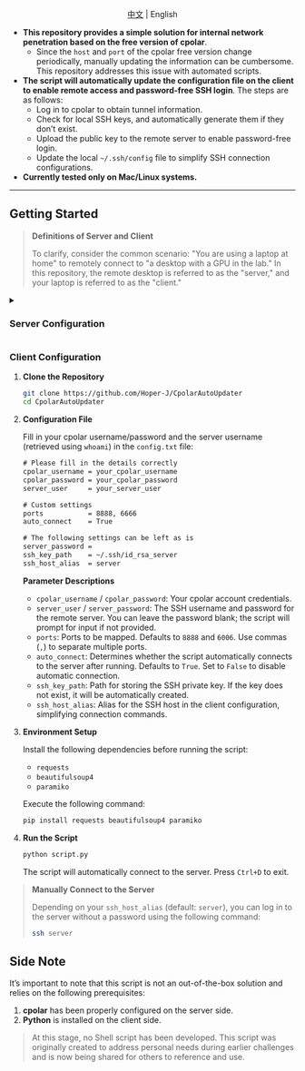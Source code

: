 <div align="center">

[中文](./README.md) | English

</div>

- **This repository provides a simple solution for internal network penetration based on the free version of cpolar**.
  - Since the `host` and `port` of the cpolar free version change periodically, manually updating the information can be cumbersome. This repository addresses this issue with automated scripts.
- **The script will automatically update the configuration file on the client to enable remote access and password-free SSH login**. The steps are as follows:
  - Log in to cpolar to obtain tunnel information.
  - Check for local SSH keys, and automatically generate them if they don’t exist.
  - Upload the public key to the remote server to enable password-free login.
  - Update the local `~/.ssh/config` file to simplify SSH connection configurations.
- **Currently tested only on Mac/Linux systems.**

------

## Getting Started

> **Definitions of Server and Client**
>
> To clarify, consider the common scenario: "You are using a laptop at home" to remotely connect to "a desktop with a GPU in the lab." In this repository, the remote desktop is referred to as the "server," and your laptop is referred to as the "client."

<details>
    <summary> <h3> Server Configuration </h3> </summary>

Please refer to the [official documentation](https://www.cpolar.com/docs) for configuration according to your system. Below is the configuration for Linux:

1. **Installation**

   - For users in China:

     ```bash
     curl -L https://www.cpolar.com/static/downloads/install-release-cpolar.sh | sudo bash
     ```

   - For users outside China:

     ```bash
     curl -sL https://git.io/cpolar | sudo bash
     ```

2. **Token Authentication**

   Visit cpolar: https://dashboard.cpolar.com/signup, register for an account (email and phone verification are not required), and log in.

   ![Login](https://i-blog.csdnimg.cn/blog_migrate/5525126a4890c9305b47a25620a3569e.png)

   After logging in to the cpolar [dashboard](https://dashboard.cpolar.com/get-started), click on `验证` on the left menu to find your authentication token. Enter the token in the command line:

   ```bash
   cpolar authtoken xxxxxxx
   ```

   ![Authtoken](https://i-blog.csdnimg.cn/blog_migrate/e24196b03a5f25c8bea1b2f2bba20d39.png)

3. **Enable Auto-Start**

   Run the following commands to configure cpolar to start automatically at boot. This ensures connection even after the remote server restarts:

   ```bash
   sudo systemctl enable cpolar  # Add cpolar to system services
   sudo systemctl start cpolar   # Start cpolar service
   sudo systemctl status cpolar  # Check service status
   ```

   If it displays `active`, the service is running successfully.

4. **Check the Username on the Server**

   ```bash
   whoami
   ```

   This will be used later for the client configuration file.

> **[Optional] Check Public Address and Port Number**
>
> You can verify the status of the network tunneling or port forwarding via:
>
> 1. Use the browser on the server to access [127.0.0.1:9200](http://127.0.0.1:9200/#/dashboard) and log into the local cpolar web UI.
> 2. Visit https://dashboard.cpolar.com/status on the client to find the URL corresponding to the `ssh` tunnel.
> 3. Run `script.py` directly (in the client section).
>
> **Example:**
>
> - URL: `tcp://3.tcp.vip.cpolar.cn:10387`  
>   (This is the full address for accessing the service.)
> - Public Address: `3.tcp.vip.cpolar.cn`  
>   (The public hostname provided by cpolar.)
> - Port Number: `10387`  
>   (The port number for accessing the tunnel.)

</details>

### Client Configuration

1. **Clone the Repository**

   ```bash
   git clone https://github.com/Hoper-J/CpolarAutoUpdater
   cd CpolarAutoUpdater
   ```

2. **Configuration File**

   Fill in your cpolar username/password and the server username (retrieved using `whoami`) in the `config.txt` file:

   ```txt
   # Please fill in the details correctly
   cpolar_username = your_cpolar_username
   cpolar_password = your_cpolar_password
   server_user     = your_server_user
   
   # Custom settings
   ports           = 8888, 6666
   auto_connect    = True
   
   # The following settings can be left as is
   server_password = 
   ssh_key_path    = ~/.ssh/id_rsa_server
   ssh_host_alias  = server
   ```

   **Parameter Descriptions**

   - `cpolar_username` / `cpolar_password`: Your cpolar account credentials.
   - `server_user` / `server_password`: The SSH username and password for the remote server. You can leave the password blank; the script will prompt for input if not provided.
   - `ports`: Ports to be mapped. Defaults to `8888` and `6006`. Use commas (`,`) to separate multiple ports.
   - `auto_connect`: Determines whether the script automatically connects to the server after running. Defaults to `True`. Set to `False` to disable automatic connection.
   - `ssh_key_path`: Path for storing the SSH private key. If the key does not exist, it will be automatically created.
   - `ssh_host_alias`: Alias for the SSH host in the client configuration, simplifying connection commands.

3. **Environment Setup**

   Install the following dependencies before running the script:

   - `requests`
   - `beautifulsoup4`
   - `paramiko`

   Execute the following command:

   ```bash
   pip install requests beautifulsoup4 paramiko
   ```

4. **Run the Script**

   ```bash
   python script.py
   ```

   The script will automatically connect to the server. Press `Ctrl+D` to exit.

> **Manually Connect to the Server**
>
> Depending on your `ssh_host_alias` (default: `server`), you can log in to the server without a password using the following command:
>
> ```bash
> ssh server
> ```

## Side Note

It’s important to note that this script is not an out-of-the-box solution and relies on the following prerequisites:

1. **cpolar** has been properly configured on the server side.
2. **Python** is installed on the client side.

> At this stage, no Shell script has been developed. This script was originally created to address personal needs during earlier challenges and is now being shared for others to reference and use.
